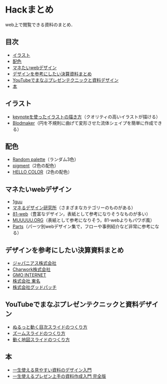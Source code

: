 # Hackまとめ

web上で閲覧できる資料のまとめ．

## 目次

- [イラスト](#illustration)  
- [配色](#collorpallete)  
- [マネたいwebデザイン](#webdesign)
- [デザインを参考にしたい決算資料まとめ](#design)
- [YouTubeでまなぶプレゼンテクニックと資料デザイン](#youtube) 
- [本](#book)


## イラスト<a name="illustration"></a>

- [keynoteを使ったイラストの描き方](https://imedica.jp/%E3%80%90%E8%A8%BA%E7%99%82tips%E3%80%91%E5%AD%A6%E4%BC%9A%E7%99%BA%E8%A1%A8%E3%82%84%E8%AB%96%E6%96%87%E3%81%A7%E4%BD%BF%E3%81%88%E3%82%8B%E3%83%A1%E3%83%87%E3%82%A3%E3%82%AB%E3%83%AB%E3%82%A4/)（クオリティの高いイラストが描ける）
- [Blodmaker](https://www.blobmaker.app/)（円を不規則に曲げて変形させた流体シェイプを簡単に作成できる）

## 配色<a name="colorpallete"></a>

- [Random palette](https://www.threebu.it/random-material-palette)（ランダム3色）
- [pigment](https://pigment.shapefactory.co/)（2色の配色）
- [HELLO COLOR](https://jxnblk.io/hello-color/?c=1dada3)（2色の配色）

## マネたいwebデザイン<a name="webdesign"></a>

- [1guu](https://1guu.jp/)
- [マネるデザイン研究所](https://maneru-design-lab.net/page/3)（さまざまなカテゴリーのものがある）
- [81-web](https://81-web.com/)（豊富なデザイン，表紙として参考になりそうなものが多い）
- [MUUUUU.ORG](https://muuuuu.org/)（表紙として参考になりそう，81-webよりもパワポ風）
- [Parts](https://partsdesign.net/)（パーツ別webデザイン集で，フローや事例紹介など非常に参考になる）

## デザインを参考にしたい決算資料まとめ<a name="design"></a>

- [ジャパニアス株式会社](https://contents.xj-storage.jp/xcontents/AS04773/9f243b7b/028a/48ed/aa88/347ae55479d1/140120240408567148.pdf)
- [Charwork株式会社](https://contents.xj-storage.jp/xcontents/AS04681/0ede0bd0/d73c/40b6/8b41/8a47405060d1/140120200213464578.pdf)
- [GMO INTERNET](https://ir.gmo.jp/pdf/presen/GMO_FY21_Q2_Financial_Results_Presentation_210810.pdf)
- [株式会社 東名](https://ssl4.eir-parts.net/doc/4439/ir_material_for_fiscal_ym/98588/00.pdf)
- [株式会社グッドパッチ](https://contents.xj-storage.jp/xcontents/AS04618/6c6e3c46/052b/459e/9aeb/fa8272a4f55f/20210414102035470s.pdf)

## YouTubeでまなぶプレゼンテクニックと資料デザイン<a name="youtube"></a>
- [ぬるっと動く目次スライドのつくり方](https://www.youtube.com/watch?v=wMgsg3Jrv5c)
- [ズームスライドのつくり方](https://www.youtube.com/watch?v=Jsd8u5OVwug)
- [動く地図スライドのつくり方](https://www.youtube.com/watch?v=GbPZzS6g6h0&t=69s)

## 本<a name="book"></a>
- [一生使える見やすい資料のデザイン入門](https://www.amazon.co.jp/%E4%B8%80%E7%94%9F%E4%BD%BF%E3%81%88%E3%82%8B%E8%A6%8B%E3%82%84%E3%81%99%E3%81%84%E8%B3%87%E6%96%99%E3%81%AE%E3%83%87%E3%82%B6%E3%82%A4%E3%83%B3%E5%85%A5%E9%96%80-%E6%A3%AE%E9%87%8D%E6%B9%A7%E5%A4%AA-ebook/dp/B01AT266XS/ref=sr_1_44?__mk_ja_JP=%E3%82%AB%E3%82%BF%E3%82%AB%E3%83%8A&crid=Q35QOO6OR0I3&dib=eyJ2IjoiMSJ9.OzJprVW4LvvB4XyjRGjytXFGMQX3xmfM9mSzlN5sbmcsNr8N-64jtfZWsKrx0l5RMD3_MXnACTwUS9gU4322meh3zE5STlwtvX-ahOelfWcO6gsAUsHMk5mta0jENFnUQqGny-n4XmV6tA5aMWdvNb4UcX1qdAmCZz7IKqNIFERzgS6nWf8MniUCgwiJxNLp3q1t6ACn41b7tBxLk5B4VNJXxqxBcpXGiSo36xpKiyb9ekwCLPdPRhcc4LCDy0qdIwXOZGhwoKYqfqC8rbhIK94WEwBQ_fkz5eMsfxQTEpQ.trLBqJCRKLkyDh0UZHS1XO71jkSBQoeXQ6lyvRQ0OII&dib_tag=se&keywords=%E3%83%91%E3%83%AF%E3%83%9D+%E6%9C%AC&qid=1723371018&sprefix=%E3%83%91%E3%83%AF%E3%83%9D+%E6%9C%AC%2Caps%2C206&sr=8-44)
- [一生使えるプレゼン上手の資料作成入門 完全版](https://www.amazon.co.jp/dp/B0CVPWL18N/ref=sspa_dk_detail_3?psc=1&pd_rd_i=B0CVPWL18N&pd_rd_w=snDXw&content-id=amzn1.sym.f293be60-50b7-49bc-95e8-931faf86ed1e&pf_rd_p=f293be60-50b7-49bc-95e8-931faf86ed1e&pf_rd_r=4Z09078S58BDRCMQRQ0N&pd_rd_wg=BRcho&pd_rd_r=479f68d4-6c01-4dbe-a4b7-09b5cb52dcf8&sp_csd=d2lkZ2V0TmFtZT1zcF9kZXRhaWw)
